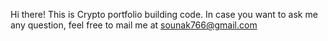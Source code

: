 Hi there!
This is Crypto portfolio building code.
In case you want to ask me any question, feel free to mail me at sounak766@gmail.com

